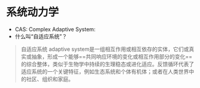 # 系统动力学


- CAS: Complex Adaptive System:
- 什么叫“自适应系统”？
> 自适应系统 adaptive system是一组相互作用或相互依存的实体，它们或真实或抽象，形成一个能够==共同响应环境的变化或相互作用部分的变化==的综合整体，类似于生物学中持续的生理稳态或进化适应。反馈循环代表了适应系统的一个关键特征，例如生态系统和个体有机体；或者在人类世界中的社区、组织和家庭。

